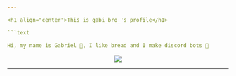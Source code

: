 ```yaml
---

<h1 align="center">This is gabi_bro_'s profile</h1>

```text

Hi, my name is Gabriel 🦦, I like bread and I make discord bots 🍞

```

<p align="center"><img align="center" src="https://cdn.discordapp.com/attachments/741767399799521330/825541990492930098/doggo.gif"></p>

---
```

